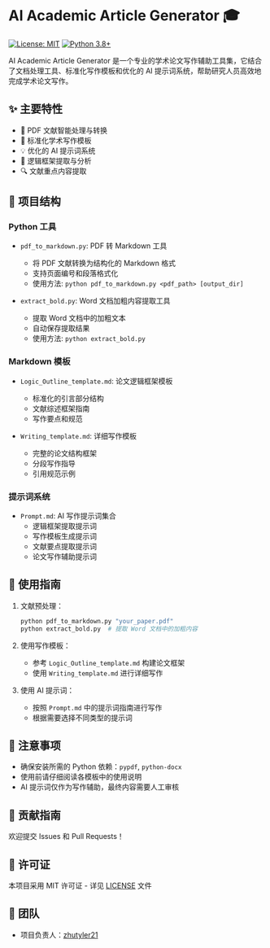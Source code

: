 # AI Academic Article Generator 🎓

[![License: MIT](https://img.shields.io/badge/License-MIT-yellow.svg)](https://opensource.org/licenses/MIT)
[![Python 3.8+](https://img.shields.io/badge/python-3.8+-blue.svg)](https://www.python.org/downloads/)

AI Academic Article Generator 是一个专业的学术论文写作辅助工具集，它结合了文档处理工具、标准化写作模板和优化的 AI 提示词系统，帮助研究人员高效地完成学术论文写作。

## ✨ 主要特性

- 📄 PDF 文献智能处理与转换
- 📝 标准化学术写作模板
- 💡 优化的 AI 提示词系统
- 🎯 逻辑框架提取与分析
- 🔍 文献重点内容提取

## 📁 项目结构

### Python 工具
- `pdf_to_markdown.py`: PDF 转 Markdown 工具
  - 将 PDF 文献转换为结构化的 Markdown 格式
  - 支持页面编号和段落格式化
  - 使用方法: `python pdf_to_markdown.py <pdf_path> [output_dir]`

- `extract_bold.py`: Word 文档加粗内容提取工具
  - 提取 Word 文档中的加粗文本
  - 自动保存提取结果
  - 使用方法: `python extract_bold.py`

### Markdown 模板
- `Logic_Outline_template.md`: 论文逻辑框架模板
  - 标准化的引言部分结构
  - 文献综述框架指南
  - 写作要点和规范

- `Writing_template.md`: 详细写作模板
  - 完整的论文结构框架
  - 分段写作指导
  - 引用规范示例

### 提示词系统
- `Prompt.md`: AI 写作提示词集合
  - 逻辑框架提取提示词
  - 写作模板生成提示词
  - 文献要点提取提示词
  - 论文写作辅助提示词

## 🚀 使用指南

1. 文献预处理：
   ```bash
   python pdf_to_markdown.py "your_paper.pdf"
   python extract_bold.py  # 提取 Word 文档中的加粗内容
   ```

2. 使用写作模板：
   - 参考 `Logic_Outline_template.md` 构建论文框架
   - 使用 `Writing_template.md` 进行详细写作

3. 使用 AI 提示词：
   - 按照 `Prompt.md` 中的提示词指南进行写作
   - 根据需要选择不同类型的提示词

## 📝 注意事项

- 确保安装所需的 Python 依赖：`pypdf`, `python-docx`
- 使用前请仔细阅读各模板中的使用说明
- AI 提示词仅作为写作辅助，最终内容需要人工审核

## 🤝 贡献指南

欢迎提交 Issues 和 Pull Requests！

## 📄 许可证

本项目采用 MIT 许可证 - 详见 [LICENSE](LICENSE) 文件

## 👥 团队

- 项目负责人：[zhutyler21](https://github.com/zhutyler21) 
